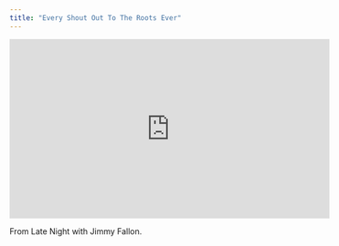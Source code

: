 ```yaml
---
title: "Every Shout Out To The Roots Ever"
---
```

<p><iframe width="560" height="315" src="https://www.youtube.com/embed/195D7qYxbiY?rel=0" frameborder="0" allowfullscreen></iframe></p>
<p>From Late Night with Jimmy Fallon.</p>
